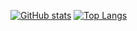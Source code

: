 [![GitHub stats](https://github-readme-stats.vercel.app/api?username=maximemoreillon&hide_rank=true&theme=transparent)](https://github.com/anuraghazra/github-readme-stats)
[![Top Langs](https://github-readme-stats.vercel.app/api/top-langs/?username=maximemoreillon&layout=compact&hide=php,processing&size_weight=0.5&count_weight=0.5&theme=transparent)](https://github.com/anuraghazra/github-readme-stats)
